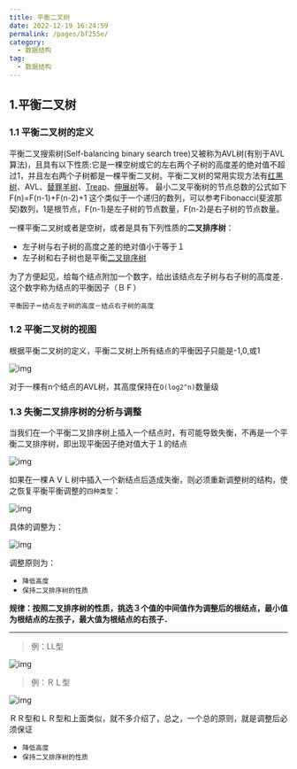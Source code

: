 ```yaml
---
title: 平衡二叉树
date: 2022-12-19 16:24:59
permalink: /pages/bf255e/
category: 
  - 数据结构
tag: 
  - 数据结构
---
```


## 1.平衡二叉树

### 1.1 平衡二叉树的定义

平衡二叉搜索树(Self-balancing binary search tree)又被称为AVL树(有别于AVL算法)，且具有以下性质:它是一棵空树或它的左右两个子树的高度差的绝对值不超过1，并且左右两个子树都是一棵平衡二叉树。平衡二叉树的常用实现方法有[红黑树](https://upimg.baike.so.com/doc/616923-653087.html)、AVL、[替罪羊树](https://upimg.baike.so.com/doc/7755179-8029274.html)、[Treap](https://upimg.baike.so.com/doc/9945088-10292568.html)、[伸展树](https://upimg.baike.so.com/doc/6414755-6628425.html)等。 最小二叉平衡树的节点总数的公式如下 F(n)=F(n-1)+F(n-2)+1 这个类似于一个递归的数列，可以参考Fibonacci(斐波那契)数列，1是根节点，F(n-1)是左子树的节点数量，F(n-2)是右子树的节点数量。



一棵平衡二叉树或者是空树，或者是具有下列性质的**二叉排序树**：

- 左子树与右子树的高度之差的绝对值小于等于１
- 左子树和右子树也是平衡[二叉排序树](https://so.csdn.net/so/search?q=二叉排序树&spm=1001.2101.3001.7020)

为了方便起见，给每个结点附加一个数字，给出该结点左子树与右子树的高度差．这个数字称为结点的平衡因子（ＢＦ）

`平衡因子＝结点左子树的高度－结点右子树的高度`



### 1.2 平衡二叉树的视图

根据平衡二叉树的定义，平衡二叉树上所有结点的平衡因子只能是-1,0,或1

![img](https://img-blog.csdnimg.cn/ba3b6a3dd9b54a9986adbd0f97329f68.png)

对于一棵有n个结点的AVL树，其高度保持在`O(log2^n)`数量级



### 1.3 失衡二叉排序树的分析与调整

 当我们在一个平衡二叉排序树上插入一个结点时，有可能导致失衡，不再是一个平衡二叉排序树，即出现平衡因子绝对值大于１的结点

![img](https://pic1.xuehuaimg.com/proxy/raw.githubusercontent.com/Kryust/image/main/img/844aa3900c3546018ff1d27eece5834d.png)

如果在一棵ＡＶＬ树中插入一个新结点后造成失衡，则必须重新调整树的结构，使之恢复平衡平衡调整的`四种类型`：

![img](https://pic1.xuehuaimg.com/proxy/raw.githubusercontent.com/Kryust/image/main/img/0f9dd0b377fb450a8e61f414d34b90f4.png)

具体的调整为：

![img](https://pic1.xuehuaimg.com/proxy/raw.githubusercontent.com/Kryust/image/main/img/be35ea49232d4b19aa54bdbd225ebaa9.png)

调整原则为：

- `降低高度　`
- `保持二叉排序树的性质`

**规律：按照二叉排序树的性质，挑选３个值的中间值作为调整后的根结点，最小值为根结点的左孩子，最大值为根结点的右孩子．** 

------



>  例：LL型

![img](https://pic1.xuehuaimg.com/proxy/raw.githubusercontent.com/Kryust/image/main/img/77c64e6ff4eb4479a074fb742f4b2083.png)

> 例：ＲＬ型

![img](https://pic1.xuehuaimg.com/proxy/raw.githubusercontent.com/Kryust/image/main/img/4066407c6be849a4bdc0e827090fe4d0.png)

ＲＲ型和ＬＲ型和上面类似，就不多介绍了，总之，一个总的原则，就是调整后必须保证

- `降低高度　`
- `保持二叉排序树的性质`
